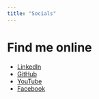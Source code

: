 ```yaml
---
title: "Socials"
---
```


# Find me online

- [LinkedIn](https://www.linkedin.com/in/shicheng-samson-rao/)
- [GitHub](https://github.com/ShichengRao)
- [YouTube](https://www.youtube.com/@ShichengRao)
- [Facebook](https://www.facebook.com/samson.rao.585/)
